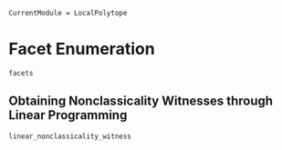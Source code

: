 ```@meta
CurrentModule = LocalPolytope
```
# Facet Enumeration

```@docs
facets
```

## Obtaining Nonclassicality Witnesses through Linear Programming

```@docs
linear_nonclassicality_witness
```
